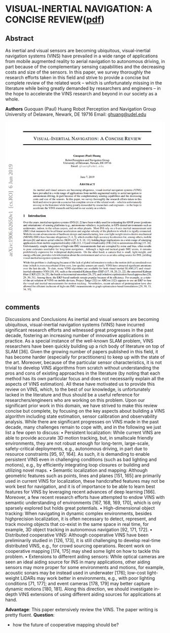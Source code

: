 # VISUAL-INERTIAL NAVIGATION: A CONCISE REVIEW([pdf](https://arxiv.org/pdf/1906.02650.pdf))

## Abstract
As inertial and visual sensors are becoming ubiquitous, visual-inertial navigation systems (VINS)
have prevailed in a wide range of applications from mobile augmented reality to aerial navigation to
autonomous driving, in part because of the complementary sensing capabilities and the decreasing
costs and size of the sensors. In this paper, we survey thoroughly the research efforts taken in this
field and strive to provide a concise but complete review of the related work – which is unfortunately
missing in the literature while being greatly demanded by researchers and engineers – in the hope to
accelerate the VINS research and beyond in our society as a whole.

**Authors**
Guoquan (Paul) Huang
Robot Perception and Navigation Group
University of Delaware, Newark, DE 19716
Email: ghuang@udel.edu

<p align="center">
  <img width="502pix" src="framework.png">
</p>


## comments
 Discussions and Conclusions
As inertial and visual sensors are becoming ubiquitous, visual-inertial navigation systems (VINS) have incurred significant research efforts and witnessed great progresses in the past decade, fostering an increasing number of innovative
applications in practice. As a special instance of the well-known SLAM problem, VINS researchers have been quickly
building up a rich body of literature on top of SLAM [36]. Given the growing number of papers published in this field,
it has become harder (especially for practitioners) to keep up with the state of the art. Moreover, because of the particular sensor characteristics, it is not trivial to develop VINS algorithms from scratch without understanding the pros
and cons of existing approaches in the literature (by noting that each method has its own particular focus and does not
necessarily explain all the aspects of VINS estimation). All these have motivated us to provide this review on VINS,
which, to the best of our knowledge, is unfortunately lacked in the literature and thus should be a useful reference
for researchers/engineers who are working on this problem. Upon our significant prior work in this domain, we have
strived to make this review concise but complete, by focusing on the key aspects about building a VINS algorithm
including state estimation, sensor calibration and observability analysis.
While there are significant progresses on VINS made in the past decade, many challenges remain to cope with, and in
the following we just list a few open to discuss:
• Persistent localization: While current VINS are able to provide accurate 3D motion tracking, but, in smallscale friendly environments, they are not robust enough for long-term, large-scale, safety-critical deployments, e.g., autonomous driving, in part due to resource constraints [95, 97, 164]. As such, it is demanding to
enable persistent VINS even in challenging conditions (such as bad lighting and motions), e.g., by efficiently
integrating loop closures or building and utilizing novel maps.
• Semantic localization and mapping: Although geometric features such as points, lines and planes [151, 165]
are primarily used in current VINS for localization, these handcrafted features may not be work best for
navigation, and it is of importance to be able to learn best features for VINS by leveraging recent advances
of deep learning [166]. Moreover, a few recent research efforts have attempted to endow VINS with semantic understanding of environments [167, 168, 169, 170], which is only sparsely explored but holds great
potentials.
• High-dimensional object tracking: When navigating in dynamic complex environments, besides highprecision localization, it is often necessary to detect, represent, and track moving objects that co-exist in
the same space in real time, for example, 3D object tracking in autonomous navigation [92, 171, 172].
• Distributed cooperative VINS: Although cooperative VINS have been preliminarily studied in [126, 173], it
is still challenging to develop real-time distributed VINS, e.g., for crowd sourcing operations. Recent work
on cooperative mapping [174, 175] may shed some light on how to tackle this problem.
• Extensions to different aiding sensors: While optical cameras are seen an ideal aiding source for INS in
many applications, other aiding sensors may more proper for some environments and motions, for example,
acoustic sonars may be instead used in underwater [176]; low-cost light-weight LiDARs may work better in
environments, e.g., with poor lighting conditions [71, 177]; and event cameras [178, 179] may better capture
dynamic motions [180, 181]. Along this direction, we should investigate in-depth VINS extensions of using
different aiding sources for applications at hand.

**Advantage**: This paper extensively review the VINS. The paper writing is pretty fluent.
**Question**: 
- how the future of cooperative mapping should be?

